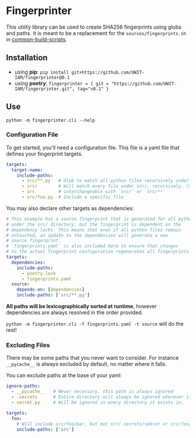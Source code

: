 # Fingerprinter

This utility library can be used to create SHA256 fingerprints
using globs and paths. It is meant to be a replacement
for the `sources/fingerprints.sh` in 
[common-build-scripts].

## Installation

- using **pip**: `pip install git+https://github.com/UWIT-IAM/fingerprinter@0.1`
- using **poetry**: `fingerprinter = { git = "https://github.com/UWIT-IAM/fingerprinter.git", tag="v0.1" }`


## Use

```
python -m fingerprinter.cli --help
```


### Configuration File

To get started, you'll need a configuration file. This file is a yaml file
that defines your fingerprint targets. 

```yaml
targets:
  target-name: 
    include-paths:
      - src/**.py   # Glob to match all python files recursively under a directory
      - src/        # Will match every file under src/, recursively. (Same as 'src/**')
      - src         # interchangeable with `src/` or `src/**`
      - src/foo.py  # Include a specific file
```

You may also declare other targets as dependencies:

```yaml
# This example has a source fingerprint that is generated for all python files
# under the src/ directory, but the fingerprint is dependent on the 
# dependency locks. This means that even if all python files remain
# untouched, an update to the dependencies will generate a new
# source fingerprint. 
# `fingerprints.yaml` is also included here to ensure that changes
# to the actual fingerprint configuration regenerates all fingerprints.
targets:
  dependencies:
    include-paths:
      - poetry.lock
      - fingerprints.yaml 
  source:
    depends-on: [dependencies]
    include-paths: ['src/**.py']
```

**All paths will be lexicographically sorted at runtime**, however dependencies
are always resolved in the order provided.

`python -m fingerprinter.cli -f fingerprints.yaml -t source` will do the rest!

### Excluding Files

There may be some paths that you never want to consider. For instance `__pycache__` is
always excluded by default, no matter where it falls. 

You can exclude paths at the base of your yaml:

```yaml
ignore-paths:
  - __pycache__   # Never necessary, this path is always ignored
  - .secrets      # Entire directory will always be ignored wherever it is in the tree
  - secret.py     # Will be ignored in every directory it exists in.

targets:
  foo:
    # Will include src/foo/bar, but not src/.secrets/sekret or src/foo/__pycache__/blah
    include-paths: ['src']
```


[common-build-scripts]: https://github.com/uwit-iam/common-build-scripts
